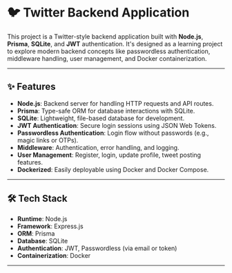 # 🐦 Twitter Backend Application

This project is a Twitter-style backend application built with **Node.js**, **Prisma**, **SQLite**, and **JWT** authentication. It's designed as a learning project to explore modern backend concepts like passwordless authentication, middleware handling, user management, and Docker containerization.

---

## ✨ Features

- **Node.js**: Backend server for handling HTTP requests and API routes.
- **Prisma**: Type-safe ORM for database interactions with SQLite.
- **SQLite**: Lightweight, file-based database for development.
- **JWT Authentication**: Secure login sessions using JSON Web Tokens.
- **Passwordless Authentication**: Login flow without passwords (e.g., magic links or OTPs).
- **Middleware**: Authentication, error handling, and logging.
- **User Management**: Register, login, update profile, tweet posting features.
- **Dockerized**: Easily deployable using Docker and Docker Compose.

---

## 🛠️ Tech Stack

- **Runtime**: Node.js
- **Framework**: Express.js
- **ORM**: Prisma
- **Database**: SQLite
- **Authentication**: JWT, Passwordless (via email or token)
- **Containerization**: Docker

---

